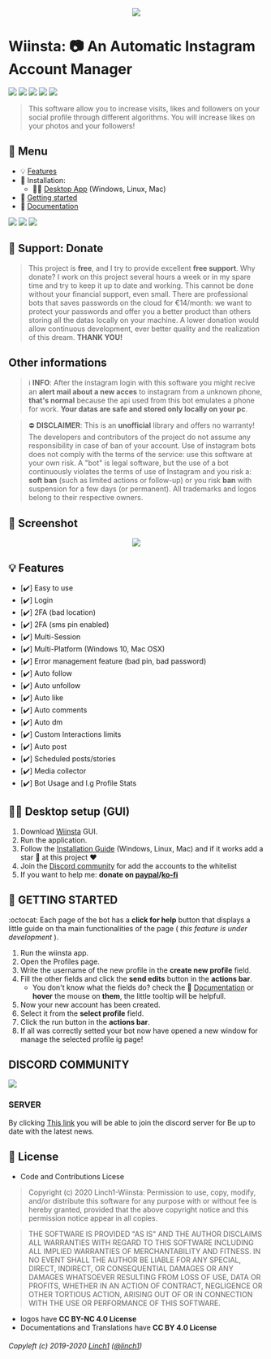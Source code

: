 
<p align="center">
  <img  src="https://i.ibb.co/CK1dQRH/readme-logo.png">
</p>

# Wiinsta: 📷 An Automatic Instagram Account Manager

[![](https://img.shields.io/badge/version-v0.0.1-lightgrey.svg)](#) 
[![](https://img.shields.io/badge/license-AtTheEnd-brightgreen.svg)](#-license) 
[![](https://img.shields.io/badge/ES-9-F7DF1E.svg)](https://wikipedia.org/wiki/ECMAScript) 
[![](https://img.shields.io/badge/powered%20by-electron-46aef7.svg)](https://www.electronjs.org/) 
[![](https://img.shields.io/badge/powered%20by-instagramPrivateApi-46aef7.svg)](https://github.com/dilame/instagram-private-api)

> This software allow you to increase visits, likes and followers on your social profile through different algorithms. You will increase likes on your photos and your followers!

## 📎 Menu
- 💡 [Features](#-features)
- 💾 Installation:
	- 👨‍💻 [Desktop App](https://github.com/Linch1/wiinsta-instagram-manager/blob/master/Installation.md) (Windows, Linux, Mac)
- :balloon: [Getting started](#balloon-getting-started)
- 📝 [Documentation](https://github.com/Linch1/wiinsta-instagram-manager/blob/master/Documentation.md)

[![](https://img.shields.io/badge/buy%20me-coffee-4B788C.svg)](https://ko-fi.com/linch1)
![](https://img.shields.io/badge/bitcoin-1EyJ7niABw5L4LWvLj8M6bQCENjX8QCmNa-E38B29.svg) 
![](https://img.shields.io/badge/ethereum-0x8af8e8f4950db92ddb76597bafc1d35f97a914b1-4E8EE9.svg)



## 🎁 Support: Donate
> This project is **free**, and I try to provide excellent **free support**. Why donate? I work on this project several hours a week or in my spare time and try to keep it up to date and working. This cannot be done without your financial support, even small. There are professional bots that saves passwords on the cloud for €14/month: we want to protect your passwords and offer you a better product than others storing all the datas locally on your machine. A lower donation would allow continuous development, ever better quality and the realization of this dream. **THANK YOU!**

## Other informations
> :information_source: **INFO**: After the instagram login with this software you might recive an **alert mail about a new acces** to instagram from a unknown phone, **that's normal** because the api used from this bot emulates a phone for work. **Your datas are safe and stored only locally on your pc**. 

> ⛔ **DISCLAIMER**: This is an **unofficial** library and offers no warranty! The developers and contributors of the project do not assume any responsibility in case of ban of your account. Use of instagram bots does not comply with the terms of the service: use this software at your own risk. A "bot" is legal software, but the use of a bot continuously violates the terms of use of Instagram and you risk a: __soft ban__ (such as limited actions or follow-up) or you risk __ban__ with suspension for a few days (or permanent). All trademarks and logos belong to their respective owners.


## 🔖 Screenshot
<p align="center">
  <img  src="https://i.ibb.co/Dk3FDkY/ezgif-com-gif-maker.gif">
</p>

## 💡 Features
* [✔️] Easy to use
* [✔️] Login
* [✔️] 2FA (bad location)
* [✔️] 2FA (sms pin enabled)
* [✔️] Multi-Session
* [✔️] Multi-Platform (Windows 10, Mac OSX)
* [✔️] Error management feature (bad pin, bad password)
* [✔️] Auto follow
* [✔️] Auto unfollow
* [✔️] Auto like
* [✔️] Auto comments
* [✔️] Auto dm
* [✔️] Custom Interactions limits
* [✔️] Auto post
* [✔️] Scheduled posts/stories
* [✔️] Media collector
* [✔️] Bot Usage and I.g Profile Stats

## 👨‍💻 Desktop setup (GUI)
1. Download [Wiinsta](https://github.com/Linch1/insta-bot-electron/blob/master/Installation.md) GUI.
2. Run the application.
3. Follow the [Installation Guide](https://github.com/Linch1/insta-bot-electron/blob/master/Installation.md) (Windows, Linux, Mac) and if it works add a star 🌟 at this project ❤️
5. Join the [Discord community](https://discord.gg/sp34Aav) for add the accounts to the whitelist
4. If you want to help me: **donate on [paypal](https://paypal.me/linch1)/[ko-fi](https://ko-fi.com/linch1)**

## :balloon: GETTING STARTED


:octocat: Each page of the bot has a **click for help** button that displays a little guide on tha main functionalities of the page ( _this feature is under development_ ).

1. Run the wiinsta app.
2. Open the Profiles page.
3. Write the username of the new profile in the **create new profile** field.
4. Fill the other fields and click the **send edits** button in the **actions bar**.
	- You don't know what the fields do? check the 📝 [Documentation](https://github.com/Linch1/insta-bot-electron/blob/master/Documentation.md) or **hover** the mouse on **them**, the little tooltip will be helpfull.
5. Now your new account has been created.
6. Select it from the **select profile** field.
7. Click the run button in the **actions bar**.
8. If all was correctly setted your bot now have opened a new window for manage the selected profile ig page!

## DISCORD COMMUNITY
<p align="lft">
  <img  src="https://i.ibb.co/hfDJ6hn/6149-discord.png">
</p>

### SERVER

By clicking [This link](https://discord.gg/sp34Aav) you will be able to join the discord server for  Be up to date with the latest news.

## 💫 License

* Code and Contributions Licese
> Copyright (c) 2020 Linch1-Wiinsta: Permission to use, copy, modify, and/or distribute this software for any
purpose with or without fee is hereby granted, provided that the above
copyright notice and this permission notice appear in all copies.

>THE SOFTWARE IS PROVIDED "AS IS" AND THE AUTHOR DISCLAIMS ALL WARRANTIES
WITH REGARD TO THIS SOFTWARE INCLUDING ALL IMPLIED WARRANTIES OF
MERCHANTABILITY AND FITNESS. IN NO EVENT SHALL THE AUTHOR BE LIABLE FOR
ANY SPECIAL, DIRECT, INDIRECT, OR CONSEQUENTIAL DAMAGES OR ANY DAMAGES
WHATSOEVER RESULTING FROM LOSS OF USE, DATA OR PROFITS, WHETHER IN AN
ACTION OF CONTRACT, NEGLIGENCE OR OTHER TORTIOUS ACTION, ARISING OUT OF
OR IN CONNECTION WITH THE USE OR PERFORMANCE OF THIS SOFTWARE.

* logos have **CC BY-NC 4.0 License**
* Documentations and Translations have **CC BY 4.0 License**

###### Copyleft (c) 2019-2020 [Linch1](#) ([@linch1](#))
